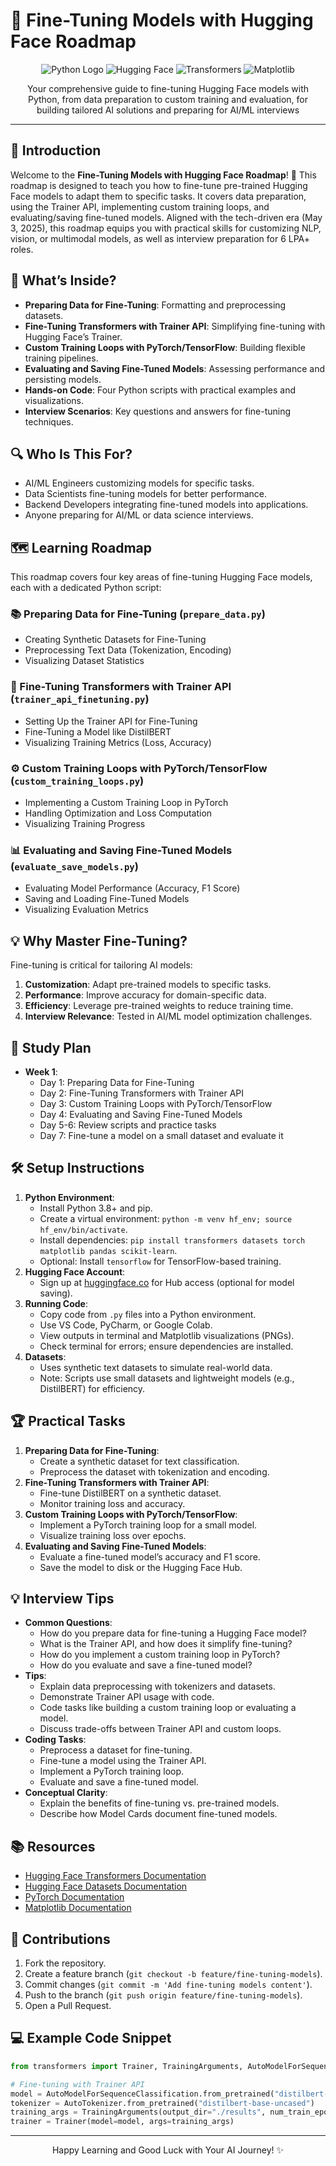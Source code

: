 # 🧠 Fine-Tuning Models with Hugging Face Roadmap

<div align="center">
  <img src="https://img.shields.io/badge/Python-3776AB?style=for-the-badge&logo=python&logoColor=white" alt="Python Logo" />
  <img src="https://img.shields.io/badge/Hugging%20Face-F9AB00?style=for-the-badge&logo=huggingface&logoColor=white" alt="Hugging Face" />
  <img src="https://img.shields.io/badge/Transformers-FF6F61?style=for-the-badge&logo=python&logoColor=white" alt="Transformers" />
  <img src="https://img.shields.io/badge/Matplotlib-11557C?style=for-the-badge&logo=matplotlib&logoColor=white" alt="Matplotlib" />
</div>
<p align="center">Your comprehensive guide to fine-tuning Hugging Face models with Python, from data preparation to custom training and evaluation, for building tailored AI solutions and preparing for AI/ML interviews</p>

---

## 📖 Introduction

Welcome to the **Fine-Tuning Models with Hugging Face Roadmap**! 🧠 This roadmap is designed to teach you how to fine-tune pre-trained Hugging Face models to adapt them to specific tasks. It covers data preparation, using the Trainer API, implementing custom training loops, and evaluating/saving fine-tuned models. Aligned with the tech-driven era (May 3, 2025), this roadmap equips you with practical skills for customizing NLP, vision, or multimodal models, as well as interview preparation for 6 LPA+ roles.

## 🌟 What’s Inside?

- **Preparing Data for Fine-Tuning**: Formatting and preprocessing datasets.
- **Fine-Tuning Transformers with Trainer API**: Simplifying fine-tuning with Hugging Face’s Trainer.
- **Custom Training Loops with PyTorch/TensorFlow**: Building flexible training pipelines.
- **Evaluating and Saving Fine-Tuned Models**: Assessing performance and persisting models.
- **Hands-on Code**: Four Python scripts with practical examples and visualizations.
- **Interview Scenarios**: Key questions and answers for fine-tuning techniques.

## 🔍 Who Is This For?

- AI/ML Engineers customizing models for specific tasks.
- Data Scientists fine-tuning models for better performance.
- Backend Developers integrating fine-tuned models into applications.
- Anyone preparing for AI/ML or data science interviews.

## 🗺️ Learning Roadmap

This roadmap covers four key areas of fine-tuning Hugging Face models, each with a dedicated Python script:

### 📚 Preparing Data for Fine-Tuning (`prepare_data.py`)
- Creating Synthetic Datasets for Fine-Tuning
- Preprocessing Text Data (Tokenization, Encoding)
- Visualizing Dataset Statistics

### 🚀 Fine-Tuning Transformers with Trainer API (`trainer_api_finetuning.py`)
- Setting Up the Trainer API for Fine-Tuning
- Fine-Tuning a Model like DistilBERT
- Visualizing Training Metrics (Loss, Accuracy)

### ⚙️ Custom Training Loops with PyTorch/TensorFlow (`custom_training_loops.py`)
- Implementing a Custom Training Loop in PyTorch
- Handling Optimization and Loss Computation
- Visualizing Training Progress

### 📊 Evaluating and Saving Fine-Tuned Models (`evaluate_save_models.py`)
- Evaluating Model Performance (Accuracy, F1 Score)
- Saving and Loading Fine-Tuned Models
- Visualizing Evaluation Metrics

## 💡 Why Master Fine-Tuning?

Fine-tuning is critical for tailoring AI models:
1. **Customization**: Adapt pre-trained models to specific tasks.
2. **Performance**: Improve accuracy for domain-specific data.
3. **Efficiency**: Leverage pre-trained weights to reduce training time.
4. **Interview Relevance**: Tested in AI/ML model optimization challenges.

## 📆 Study Plan

- **Week 1**:
  - Day 1: Preparing Data for Fine-Tuning
  - Day 2: Fine-Tuning Transformers with Trainer API
  - Day 3: Custom Training Loops with PyTorch/TensorFlow
  - Day 4: Evaluating and Saving Fine-Tuned Models
  - Day 5-6: Review scripts and practice tasks
  - Day 7: Fine-tune a model on a small dataset and evaluate it

## 🛠️ Setup Instructions

1. **Python Environment**:
   - Install Python 3.8+ and pip.
   - Create a virtual environment: `python -m venv hf_env; source hf_env/bin/activate`.
   - Install dependencies: `pip install transformers datasets torch matplotlib pandas scikit-learn`.
   - Optional: Install `tensorflow` for TensorFlow-based training.
2. **Hugging Face Account**:
   - Sign up at [huggingface.co](https://huggingface.co/) for Hub access (optional for model saving).
3. **Running Code**:
   - Copy code from `.py` files into a Python environment.
   - Use VS Code, PyCharm, or Google Colab.
   - View outputs in terminal and Matplotlib visualizations (PNGs).
   - Check terminal for errors; ensure dependencies are installed.
4. **Datasets**:
   - Uses synthetic text datasets to simulate real-world data.
   - Note: Scripts use small datasets and lightweight models (e.g., DistilBERT) for efficiency.

## 🏆 Practical Tasks

1. **Preparing Data for Fine-Tuning**:
   - Create a synthetic dataset for text classification.
   - Preprocess the dataset with tokenization and encoding.
2. **Fine-Tuning Transformers with Trainer API**:
   - Fine-tune DistilBERT on a synthetic dataset.
   - Monitor training loss and accuracy.
3. **Custom Training Loops with PyTorch/TensorFlow**:
   - Implement a PyTorch training loop for a small model.
   - Visualize training loss over epochs.
4. **Evaluating and Saving Fine-Tuned Models**:
   - Evaluate a fine-tuned model’s accuracy and F1 score.
   - Save the model to disk or the Hugging Face Hub.

## 💡 Interview Tips

- **Common Questions**:
  - How do you prepare data for fine-tuning a Hugging Face model?
  - What is the Trainer API, and how does it simplify fine-tuning?
  - How do you implement a custom training loop in PyTorch?
  - How do you evaluate and save a fine-tuned model?
- **Tips**:
  - Explain data preprocessing with tokenizers and datasets.
  - Demonstrate Trainer API usage with code.
  - Code tasks like building a custom training loop or evaluating a model.
  - Discuss trade-offs between Trainer API and custom loops.
- **Coding Tasks**:
  - Preprocess a dataset for fine-tuning.
  - Fine-tune a model using the Trainer API.
  - Implement a PyTorch training loop.
  - Evaluate and save a fine-tuned model.
- **Conceptual Clarity**:
  - Explain the benefits of fine-tuning vs. pre-trained models.
  - Describe how Model Cards document fine-tuned models.

## 📚 Resources

- [Hugging Face Transformers Documentation](https://huggingface.co/docs/transformers/)
- [Hugging Face Datasets Documentation](https://huggingface.co/docs/datasets/)
- [PyTorch Documentation](https://pytorch.org/docs/stable/)
- [Matplotlib Documentation](https://matplotlib.org/stable/contents.html)

## 🤝 Contributions

1. Fork the repository.
2. Create a feature branch (`git checkout -b feature/fine-tuning-models`).
3. Commit changes (`git commit -m 'Add fine-tuning models content'`).
4. Push to the branch (`git push origin feature/fine-tuning-models`).
5. Open a Pull Request.

## 💻 Example Code Snippet

```python
from transformers import Trainer, TrainingArguments, AutoModelForSequenceClassification, AutoTokenizer

# Fine-tuning with Trainer API
model = AutoModelForSequenceClassification.from_pretrained("distilbert-base-uncased")
tokenizer = AutoTokenizer.from_pretrained("distilbert-base-uncased")
training_args = TrainingArguments(output_dir="./results", num_train_epochs=3)
trainer = Trainer(model=model, args=training_args)
```

---

<div align="center">
  <p>Happy Learning and Good Luck with Your AI Journey! ✨</p>
</div>
